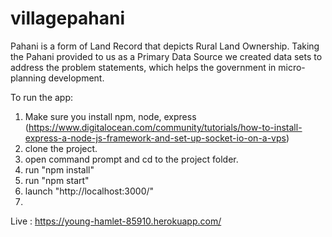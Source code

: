 # villagepahani
Pahani is a form of Land Record that depicts Rural Land Ownership. Taking the Pahani provided to us as a Primary Data Source we created data sets to address the problem statements, which helps the government in micro-planning development.

To run the app:

1. Make sure you install npm, node, express (https://www.digitalocean.com/community/tutorials/how-to-install-express-a-node-js-framework-and-set-up-socket-io-on-a-vps)
2. clone the project.
3. open command prompt and cd to the project folder.
4. run "npm install"
5. run "npm start"
6. launch "http://localhost:3000/"
7. 

Live : https://young-hamlet-85910.herokuapp.com/
